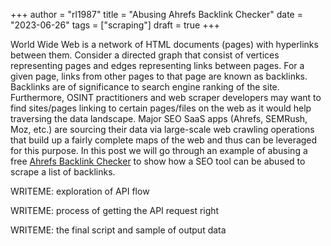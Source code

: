 +++
author = "rl1987"
title = "Abusing Ahrefs Backlink Checker"
date = "2023-06-26"
tags = ["scraping"]
draft = true
+++

World Wide Web is a network of HTML documents (pages) with hyperlinks between 
them. Consider a directed graph that consist of vertices representing pages
and edges representing links between pages. For a given page, links from other
pages to that page are known as backlinks. Backlinks are of significance to 
search engine ranking of the site. Furthermore, OSINT practitioners and web
scraper developers may want to find sites/pages linking to certain pages/files
on the web as it would help traversing the data landscape. Major SEO SaaS apps
(Ahrefs, SEMRush, Moz, etc.) are sourcing their data via large-scale web
crawling operations that build up a fairly complete maps of the web and thus 
can be leveraged for this purpose. In this post we will go through an example 
of abusing a free [Ahrefs Backlink Checker](https://ahrefs.com/backlink-checker) 
to show how a SEO tool can be abused to scrape a list of backlinks.



WRITEME: exploration of API flow

WRITEME: process of getting the API request right

WRITEME: the final script and sample of output data

